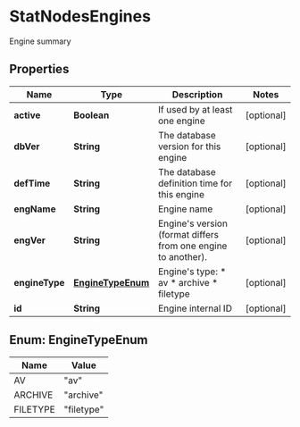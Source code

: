

# StatNodesEngines

Engine summary
## Properties

Name | Type | Description | Notes
------------ | ------------- | ------------- | -------------
**active** | **Boolean** | If used by at least one engine |  [optional]
**dbVer** | **String** | The database version for this engine |  [optional]
**defTime** | **String** | The database definition time for this engine |  [optional]
**engName** | **String** | Engine name |  [optional]
**engVer** | **String** | Engine&#39;s version (format differs from one engine to another). |  [optional]
**engineType** | [**EngineTypeEnum**](#EngineTypeEnum) | Engine&#39;s type:    * av   * archive   * filetype  |  [optional]
**id** | **String** | Engine internal ID |  [optional]



## Enum: EngineTypeEnum

Name | Value
---- | -----
AV | &quot;av&quot;
ARCHIVE | &quot;archive&quot;
FILETYPE | &quot;filetype&quot;



